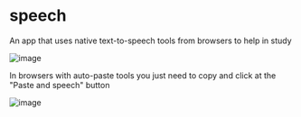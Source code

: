 # speech
An app that uses native text-to-speech tools from browsers to help in study

![image](https://user-images.githubusercontent.com/46648240/226104387-c23a0dfa-caa9-4889-9818-94418c938d72.png)

In browsers with auto-paste tools you just need to copy and click at the "Paste and speech" button

![image](https://user-images.githubusercontent.com/46648240/222988562-7fe628cb-a195-4446-81ed-19ade74fd57e.png)
